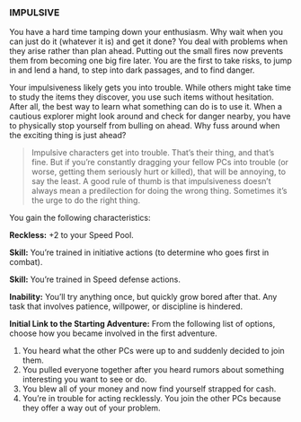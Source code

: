 ### IMPULSIVE

<!-- P, ID: 050546 -->

You have a hard time tamping down your enthusiasm. Why wait when you can just do it (whatever it is) and get it done? You deal with problems when they arise rather than plan ahead. Putting out the small fires now prevents them from becoming one big fire later. You are the first to take risks, to jump in and lend a hand, to step into dark passages, and to find danger.

<!-- P, ID: 050547 -->

Your impulsiveness likely gets you into trouble. While others might take time to study the items they discover, you use such items without hesitation. After all, the best way to learn what something can do is to use it. When a cautious explorer might look around and check for danger nearby, you have to physically stop yourself from bulling on ahead. Why fuss around when the exciting thing is just ahead?

<!-- H, ID: 050548 -->

> Impulsive characters get into trouble. That’s their thing, and that’s fine. But if you’re constantly dragging your fellow PCs into trouble (or worse, getting them seriously hurt or killed), that will be annoying, to say the least. A good rule of thumb is that impulsiveness doesn’t always mean a predilection for doing the wrong thing. Sometimes it’s the urge to do the right thing.

<!-- P, ID: 050550 -->

You gain the following characteristics:

<!-- P, ID: 050551 -->

**Reckless:** +2 to your Speed Pool.

<!-- P, ID: 050552 -->

**Skill:** You’re trained in initiative actions (to determine who goes first in combat).

<!-- P, ID: 050553 -->

**Skill:** You’re trained in Speed defense actions.

<!-- P, ID: 050554 -->

**Inability:** You’ll try anything once, but quickly grow bored after that. Any task that involves patience, willpower, or discipline is hindered.

<!-- P, ID: 050555 -->

**Initial Link to the Starting Adventure:** From the following list of options, choose how you became involved in the first adventure.

<!-- L, ID: 050556 -->

1. You heard what the other PCs were up to and suddenly decided to join them.
2. You pulled everyone together after you heard rumors about something interesting you want to see or do.
3. You blew all of your money and now find yourself strapped for cash.
4. You’re in trouble for acting recklessly. You join the other PCs because they offer a way out of your problem.

<!-- /L -->

